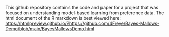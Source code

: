 This github repository contains the code and paper for a project that was focused on understanding model-based learning from preference data. The html document of the R markdown is best viewed here: https://htmlpreview.github.io/?https://github.com/4Freye/Bayes-Mallows-Demo/blob/main/BayesMallowsDemo.html

